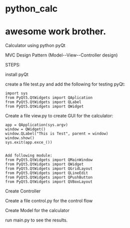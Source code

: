 # python_calc
# awesome work brother.

Calculator using python pyQt

MVC Design Pattern (Model--View--Controller design)

STEPS:

install pyQt 

create a file test.py and add the following for testing pyQt:

	import sys
	from PyQt5.QtWidgets import QAplication
	from PyQt5.QtWidgets import QLabel
	from PyQt5.QtWidgets import QWidget
		

Create a file view.py to create GUI for the calculator:

	app = QApplication(sys.argv)
	window = QWidget()
	window.QLabel("This is Test", parent = window)
	window.show()
	sys.exit(app.exce_())
	
	
	Add following module:
	from PyQt5.QtWidgets import QMainWindow
	from PyQt5.QtWidgets import QWidget
	from PyQt5.QtWidgets import QGridLayout
	from PyQt5.QtWidgets import QLineEdit
	from PyQt5.QtWidgets import QPushButton
	from PyQt5.QtWidgets import QVBoxLayout

Create Controller

Create a file control.py for the control flow 

Create Model for the calculator

run main.py to see the results.
	
	

